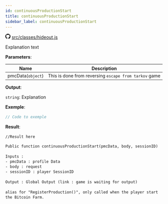 ```yaml
---
id: continuousProductionStart
title: continuousProductionStart
sidebar_label: continuousProductionStart
---
```


![](/img/github.png) [src/classes/hideout.js](https://github.com/TrustedSourceLeaks/LeakedServer/blob/master/src/classes/hideout.js#L3)

Explanation text

**Parameters**:

Name  |   Description 
----------- |   -----------
pmcData(`object`)  |   This is done from reversing `escape from tarkov` game


**Output**:

`string`: Explanation


**Exemple**:
```js
// Code to exemple
```

**Result**:
```
//Result here
```

```
Public function continuousProductionStart(pmcData, body, sessionID) 

Inputs :
- pmcData : profile Data 
- body : request
- sessionID : player SessionID

Output : Global Output (link : game is waiting for output)

alias for "RegisterProduction()", only called when the player start the Bitcoin Farm.
```